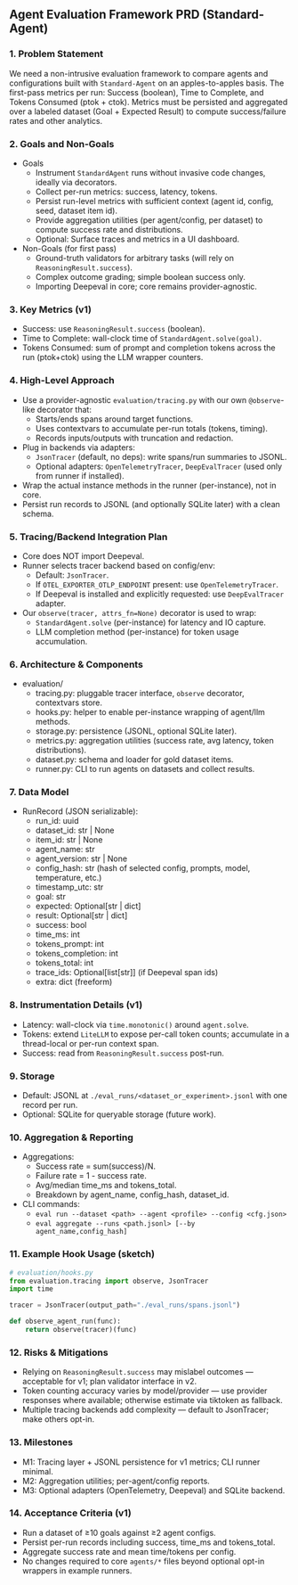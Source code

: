 ## Agent Evaluation Framework PRD (Standard-Agent)

### 1. Problem Statement
We need a non-intrusive evaluation framework to compare agents and configurations built with `Standard-Agent` on an apples-to-apples basis. The first-pass metrics per run: Success (boolean), Time to Complete, and Tokens Consumed (ptok + ctok). Metrics must be persisted and aggregated over a labeled dataset (Goal + Expected Result) to compute success/failure rates and other analytics.

### 2. Goals and Non-Goals
- Goals
  - Instrument `StandardAgent` runs without invasive code changes, ideally via decorators.
  - Collect per-run metrics: success, latency, tokens.
  - Persist run-level metrics with sufficient context (agent id, config, seed, dataset item id).
  - Provide aggregation utilities (per agent/config, per dataset) to compute success rate and distributions.
  - Optional: Surface traces and metrics in a UI dashboard.
- Non-Goals (for first pass)
  - Ground-truth validators for arbitrary tasks (will rely on `ReasoningResult.success`).
  - Complex outcome grading; simple boolean success only.
  - Importing Deepeval in core; core remains provider-agnostic.

### 3. Key Metrics (v1)
- Success: use `ReasoningResult.success` (boolean).
- Time to Complete: wall-clock time of `StandardAgent.solve(goal)`.
- Tokens Consumed: sum of prompt and completion tokens across the run (ptok+ctok) using the LLM wrapper counters.

### 4. High-Level Approach
- Use a provider-agnostic `evaluation/tracing.py` with our own `@observe`-like decorator that:
  - Starts/ends spans around target functions.
  - Uses contextvars to accumulate per-run totals (tokens, timing).
  - Records inputs/outputs with truncation and redaction.
- Plug in backends via adapters:
  - `JsonTracer` (default, no deps): write spans/run summaries to JSONL.
  - Optional adapters: `OpenTelemetryTracer`, `DeepEvalTracer` (used only from runner if installed).
- Wrap the actual instance methods in the runner (per-instance), not in core.
- Persist run records to JSONL (and optionally SQLite later) with a clean schema.

### 5. Tracing/Backend Integration Plan
- Core does NOT import Deepeval.
- Runner selects tracer backend based on config/env:
  - Default: `JsonTracer`.
  - If `OTEL_EXPORTER_OTLP_ENDPOINT` present: use `OpenTelemetryTracer`.
  - If Deepeval is installed and explicitly requested: use `DeepEvalTracer` adapter.
- Our `observe(tracer, attrs_fn=None)` decorator is used to wrap:
  - `StandardAgent.solve` (per-instance) for latency and IO capture.
  - LLM completion method (per-instance) for token usage accumulation.

### 6. Architecture & Components
- evaluation/
  - tracing.py: pluggable tracer interface, `observe` decorator, contextvars store.
  - hooks.py: helper to enable per-instance wrapping of agent/llm methods.
  - storage.py: persistence (JSONL, optional SQLite later).
  - metrics.py: aggregation utilities (success rate, avg latency, token distributions).
  - dataset.py: schema and loader for gold dataset items.
  - runner.py: CLI to run agents on datasets and collect results.

### 7. Data Model
- RunRecord (JSON serializable):
  - run_id: uuid
  - dataset_id: str | None
  - item_id: str | None
  - agent_name: str
  - agent_version: str | None
  - config_hash: str (hash of selected config, prompts, model, temperature, etc.)
  - timestamp_utc: str
  - goal: str
  - expected: Optional[str | dict]
  - result: Optional[str | dict]
  - success: bool
  - time_ms: int
  - tokens_prompt: int
  - tokens_completion: int
  - tokens_total: int
  - trace_ids: Optional[list[str]] (if Deepeval span ids)
  - extra: dict (freeform)

### 8. Instrumentation Details (v1)
- Latency: wall-clock via `time.monotonic()` around `agent.solve`.
- Tokens: extend `LiteLLM` to expose per-call token counts; accumulate in a thread-local or per-run context span.
- Success: read from `ReasoningResult.success` post-run.

### 9. Storage
- Default: JSONL at `./eval_runs/<dataset_or_experiment>.jsonl` with one record per run.
- Optional: SQLite for queryable storage (future work).

### 10. Aggregation & Reporting
- Aggregations:
  - Success rate = sum(success)/N.
  - Failure rate = 1 - success rate.
  - Avg/median time_ms and tokens_total.
  - Breakdown by agent_name, config_hash, dataset_id.
- CLI commands:
  - `eval run --dataset <path> --agent <profile> --config <cfg.json>`
  - `eval aggregate --runs <path.jsonl> [--by agent_name,config_hash]`

### 11. Example Hook Usage (sketch)
```python
# evaluation/hooks.py
from evaluation.tracing import observe, JsonTracer
import time

tracer = JsonTracer(output_path="./eval_runs/spans.jsonl")

def observe_agent_run(func):
    return observe(tracer)(func)
```

### 12. Risks & Mitigations
- Relying on `ReasoningResult.success` may mislabel outcomes — acceptable for v1; plan validator interface in v2.
- Token counting accuracy varies by model/provider — use provider responses where available; otherwise estimate via tiktoken as fallback.
- Multiple tracing backends add complexity — default to JsonTracer; make others opt-in.

### 13. Milestones
- M1: Tracing layer + JSONL persistence for v1 metrics; CLI runner minimal.
- M2: Aggregation utilities; per-agent/config reports.
- M3: Optional adapters (OpenTelemetry, Deepeval) and SQLite backend.

### 14. Acceptance Criteria (v1)
- Run a dataset of ≥10 goals against ≥2 agent configs.
- Persist per-run records including success, time_ms and tokens_total.
- Aggregate success rate and mean time/tokens per config.
- No changes required to core `agents/*` files beyond optional opt-in wrappers in example runners.
